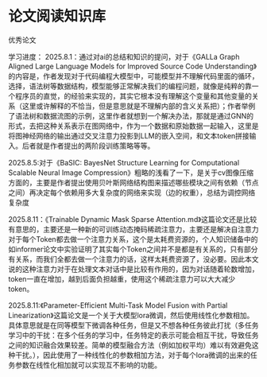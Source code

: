 # 论文阅读知识库
优秀论文

学习进度：
 2025.8.1：通过对ai的总结和知识的提问，对于《GALLa Graph Aligned Large Language Models for Improved Source Code Understanding》的内容是，作者发现对于代码编程大模型中，可能模型并不理解代码里面的循环，选择，语法树等数据结构，模型能够正常解决我们的编程问题，就像是纯粹的靠一个程序员的直觉，的经验来实现的，其实它根本没有理解这个变量和其他变量的关系（这里或许解释的不恰当，但是意思就是不理解内部的含义关系把）；作者举例了语法树和数据流图的示例，这里作者就想到一个解决办法，那就是通过GNN的形式，去把这种关系表示在图网络中，作为一个数据和原始数据一起输入，这里是将图神经网络的输出通过交叉注意力投影到LLM的嵌入空间，和文本token拼接输入。后者就是作者提出的两阶段训练策略等等。
 
 2025.8.5:对于《BaSIC: BayesNet Structure Learning for Computational Scalable Neural Image Compression》粗略的浅看了一下，是关于cv图像压缩方面的，主要是作者提出使用贝叶斯网络结构图来描述哪些模块之间有依赖（节点之间）再决定每个依赖用多大复杂度的网络来实现（边的权重），总结为调控网络复杂度
 
2025.8.11：《Trainable Dynamic Mask Sparse Attention.md》这篇论文还是比较有意思的，主要还是一种新的可训练动态掩码稀疏注意力，主要还是解决自注意力对于每个Token都去做一个注意力关系，这个是太耗费资源的，个人知识储备中的如informer论文中实验证明了其实每个Token之间并不是都是有关系的，只有部分有关系，而我们全都去做一个注意力的话，这样太耗费资源了，没必要。因此本文说的这种注意力对于在处理文本对话中是比较有作用的，因为对话随着轮数增加，token一直在增加，越到后面负担越重，使用这个稀疏注意力可以大大减少token。

2025.8.11:《Parameter-Efficient Multi-Task Model Fusion with Partial Linearization》这篇论文是一个关于大模型lora微调，然后使用线性化参数相加。具体意思就是在同等模型下微调各种任务，但是又不想各种任务彼此打扰（多任务学习中的干扰：在多个任务的学习中，任务特定的表示可能会相互干扰，导致任务之间的知识融合效果较差。简单的模型融合方法（例如加权平均）难以有效避免这种干扰。），因此使用了一种线性化的参数相加方法，对于每个lora微调的出来的任务参数在线性化相加就可以实现互不影响的功能。
